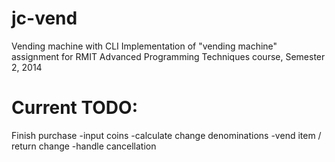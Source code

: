jc-vend
==========

Vending machine with CLI
  Implementation of "vending machine" assignment for RMIT Advanced Programming Techniques course, Semester 2, 2014
  
  
Current TODO:
==========
Finish purchase
  -input coins
  -calculate change denominations
  -vend item / return change
  -handle cancellation
